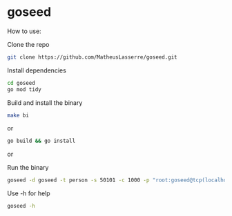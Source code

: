 # goseed

How to use:

Clone the repo

```bash
git clone https://github.com/MatheusLasserre/goseed.git
```

Install dependencies

```bash
cd goseed
go mod tidy
```

Build and install the binary

```bash
make bi
```
or

```bash
go build && go install
```
or

Run the binary

```bash
goseed -d goseed -t person -s 50101 -c 1000 -p "root:goseed@tcp(localhost:3306)/"
```

Use -h for help

```bash
goseed -h
```


